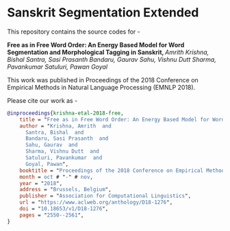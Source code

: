 # Sanskrit Segmentation Extended
This repository contains the source codes for -

<b>  Free as in Free Word Order: An Energy Based Model for Word Segmentation and Morphological Tagging in Sanskrit,  </b>
<em> Amrith Krishna, Bishal Santra, Sasi Prasanth Bandaru, Gaurav Sahu, Vishnu Dutt Sharma, Pavankumar Satuluri, Pawan Goyal </em>

This work was published in Proceedings of the 2018 Conference on Empirical Methods in Natural Language Processing (EMNLP 2018).

Please cite our work as - 
```bibtex
@inproceedings{krishna-etal-2018-free,
    title = "Free as in Free Word Order: An Energy Based Model for Word Segmentation and Morphological Tagging in {S}anskrit",
    author = "Krishna, Amrith  and
      Santra, Bishal  and
      Bandaru, Sasi Prasanth  and
      Sahu, Gaurav  and
      Sharma, Vishnu Dutt  and
      Satuluri, Pavankumar  and
      Goyal, Pawan",
    booktitle = "Proceedings of the 2018 Conference on Empirical Methods in Natural Language Processing",
    month = oct # "-" # nov,
    year = "2018",
    address = "Brussels, Belgium",
    publisher = "Association for Computational Linguistics",
    url = "https://www.aclweb.org/anthology/D18-1276",
    doi = "10.18653/v1/D18-1276",
    pages = "2550--2561",
}

```
